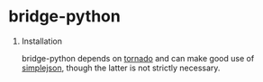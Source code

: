 bridge-python
=============

1. Installation

	bridge-python depends on [tornado](http://www.tornadoweb.org/) and can make good use of [simplejson](http://pypi.python.org/pypi/simplejson/), though the latter is not strictly necessary.
